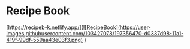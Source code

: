 # Recipe Book
[https://recipeb-k.netlify.app/](![RecipeBook](https://user-images.githubusercontent.com/103427078/197356470-d0337d98-11a1-419f-99df-559aa43e03f3.png)
)
